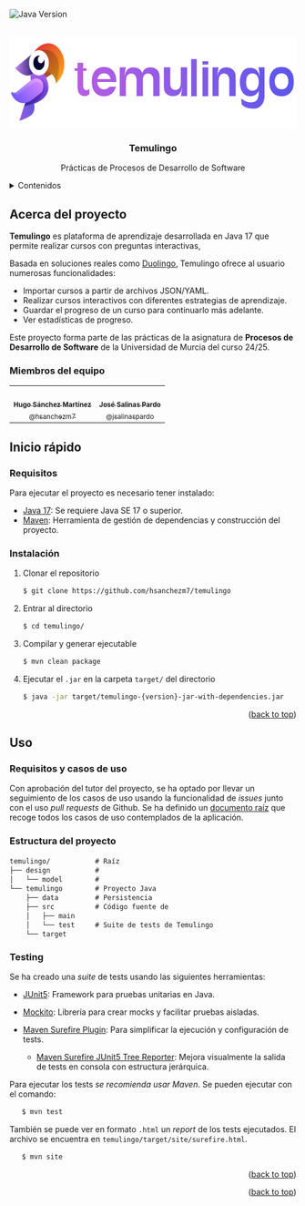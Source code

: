 <!-- PROJECT SHIELDS -->
![Java Version](https://img.shields.io/badge/java-17-orange)

<!-- PROJECT LOGO -->
<br />
<div align="center">

  <img src="temulingo/src/main/resources/media/banner.png" alt="Logo Temulingo" width="640" height="160">

  <h3 align="center">Temulingo</h3>

  <p align="center">
    Prácticas de Procesos de Desarrollo de Software
    <br />
  </p>
</div>

<!-- TABLE OF CONTENTS -->
<details>
  <summary>Contenidos</summary>
  <ol>
    <li>
      <a href="#acerca-del-proyecto">Acerca del proyecto</a>
      <ul>
        <li><a href="#miembros-del-equipo">Miembros del equipo</a></li>
      </ul>
    </li>
    <li>
      <a href="#inicio-rápido">Inicio rápido</a>
      <ul>
        <li><a href="#requisitos">Requisitos</a></li>
        <li><a href="#instalación">Instalación</a></li>
      </ul>
    </li>
    <li><a href="#uso">Uso</a></li>
    <li><a href="#documentación">Documentación</a></li>
  </ol>
</details>

<!-- ABOUT THE PROJECT -->
## Acerca del proyecto

**Temulingo** es plataforma de aprendizaje desarrollada en Java 17 que permite realizar cursos con preguntas interactivas, 

Basada en soluciones reales como [Duolingo](https://duolingo.com/), Temulingo ofrece al usuario numerosas funcionalidades:

- Importar cursos a partir de archivos JSON/YAML.
- Realizar cursos interactivos con diferentes estrategias de aprendizaje.
- Guardar el progreso de un curso para continuarlo más adelante.
- Ver estadísticas de progreso.

Este proyecto forma parte de las prácticas de la asignatura de **Procesos de Desarrollo de Software** de la Universidad de Murcia del curso 24/25.

### Miembros del equipo

<table align="center">
  <tr>
    <td align="center"><a href="https://github.com/hsanchezm7"><img src="https://avatars.githubusercontent.com/u/61797804" width="140px;" alt=""/><br /><sub><b>Hugo Sánchez Martínez</b></sub><br /><sub>@hsanchezm7</sub></a></td>
    <td align="center"><a href="https://github.com/jsalinaspardo"><img src="https://avatars.githubusercontent.com/u/167551603" width="140px;" alt=""/><br /><sub><b>José Salinas Pardo</b></sub><br /><sub>@jsalinaspardo</ sub></a></td>
  </tr>
</table>


<!-- GETTING STARTED -->
## Inicio rápido

### Requisitos

Para ejecutar el proyecto es necesario tener instalado:

- [Java 17](https://www.oracle.com/java/technologies/javase/jdk17-archive-downloads.html): Se requiere Java SE 17 o superior.
- [Maven](https://maven.apache.org/download.cgi): Herramienta de gestión de dependencias y construcción del proyecto.

### Instalación

1. Clonar el repositorio
   ```sh
   $ git clone https://github.com/hsanchezm7/temulingo
   ```
2. Entrar al directorio
   ```sh
   $ cd temulingo/
   ```
3. Compilar y generar ejecutable
   ```sh
   $ mvn clean package
   ```
4. Ejecutar el `.jar` en la carpeta `target/` del directorio
   ```sh
   $ java -jar target/temulingo-{version}-jar-with-dependencies.jar
   ```
<p align="right">(<a href="#readme-top">back to top</a>)</p>

<!-- USAGE EXAMPLES -->
## Uso

### Requisitos y casos de uso

Con aprobación del tutor del proyecto, se ha optado por llevar un seguimiento de los casos de uso usando la funcionalidad de _issues_ junto con el uso _pull requests_ de Github. Se ha definido un [documento raíz](https://github.com/hsanchezm7/temulingo/issues/9) que recoge todos los casos de uso contemplados de la aplicación.

### Estructura del proyecto

```
temulingo/           # Raíz
├── design           #
│   └── model        #
└── temulingo        # Proyecto Java
    ├── data         # Persistencia
    ├── src          # Código fuente de 
    │   ├── main
    │   └── test     # Suite de tests de Temulingo
    └── target
```

### Testing

Se ha creado una _suite_ de tests usando las siguientes herramientas:

- [JUnit5](https://junit.org/junit5/): Framework para pruebas unitarias en Java.
- [Mockito](https://mockito.org/): Librería para crear mocks y facilitar pruebas aisladas.
- [Maven Surefire Plugin](https://maven.apache.org/surefire/maven-surefire-plugin/): Para simplificar la ejecución y configuración de tests.

  - [Maven Surefire JUnit5 Tree Reporter](https://github.com/fabriciorby/maven-surefire-junit5-tree-reporter): Mejora visualmente la salida de tests en consola con estructura jerárquica.

Para ejecutar los tests *se recomienda usar Maven*. Se pueden ejecutar con el comando:

```sh
   $ mvn test
```

También se puede ver en formato `.html` un _report_ de los tests ejecutados. El archivo se encuentra en `temulingo/target/site/surefire.html`.

```sh
   $ mvn site
```

<p align="right">(<a href="#readme-top">back to top</a>)</p>

<!-- ACKNOWLEDGMENTS -->


<p align="right">(<a href="#readme-top">back to top</a>)</p>
